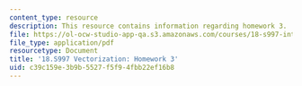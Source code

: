 ```yaml
---
content_type: resource
description: This resource contains information regarding homework 3.
file: https://ol-ocw-studio-app-qa.s3.amazonaws.com/courses/18-s997-introduction-to-matlab-programming-fall-2011/c39c159e3b9b5527f5f94fbb22ef16b8_MIT18_S997F11_Homework_3.pdf
file_type: application/pdf
resourcetype: Document
title: '18.S997 Vectorization: Homework 3'
uid: c39c159e-3b9b-5527-f5f9-4fbb22ef16b8
---
```

